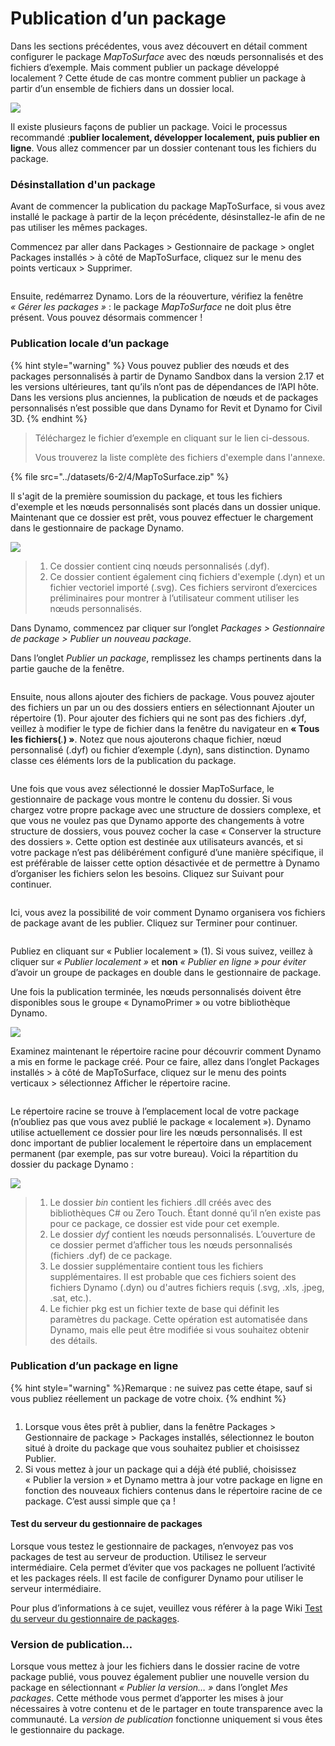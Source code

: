 # Publication d’un package

Dans les sections précédentes, vous avez découvert en détail comment configurer le package _MapToSurface_ avec des nœuds personnalisés et des fichiers d’exemple. Mais comment publier un package développé localement ? Cette étude de cas montre comment publier un package à partir d’un ensemble de fichiers dans un dossier local.

![](<../images/6-2/3/develop package - custom nodes 01 (1) (1).jpg>)

Il existe plusieurs façons de publier un package. Voici le processus recommandé :**publier localement, développer localement, puis publier en ligne**. Vous allez commencer par un dossier contenant tous les fichiers du package.

### Désinstallation d'un package

Avant de commencer la publication du package MapToSurface, si vous avez installé le package à partir de la leçon précédente, désinstallez-le afin de ne pas utiliser les mêmes packages.

Commencez par aller dans Packages > Gestionnaire de package > onglet Packages installés > à côté de MapToSurface, cliquez sur le menu des points verticaux > Supprimer.

<figure><img src="../../.gitbook/assets/delete-map-to-surface.png" alt=""><figcaption></figcaption></figure>

Ensuite, redémarrez Dynamo. Lors de la réouverture, vérifiez la fenêtre _« Gérer les packages »_ : le package _MapToSurface_ ne doit plus être présent. Vous pouvez désormais commencer !

### Publication locale d’un package

{% hint style="warning" %} Vous pouvez publier des nœuds et des packages personnalisés à partir de Dynamo Sandbox dans la version 2.17 et les versions ultérieures, tant qu’ils n’ont pas de dépendances de l’API hôte. Dans les versions plus anciennes, la publication de nœuds et de packages personnalisés n’est possible que dans Dynamo for Revit et Dynamo for Civil 3D. {% endhint %}

> Téléchargez le fichier d’exemple en cliquant sur le lien ci-dessous.
>
> Vous trouverez la liste complète des fichiers d'exemple dans l'annexe.

{% file src="../datasets/6-2/4/MapToSurface.zip" %}

Il s'agit de la première soumission du package, et tous les fichiers d'exemple et les nœuds personnalisés sont placés dans un dossier unique. Maintenant que ce dossier est prêt, vous pouvez effectuer le chargement dans le gestionnaire de package Dynamo.

![](../images/6-2/4/publishapackage-publishlocally01.jpg)

> 1. Ce dossier contient cinq nœuds personnalisés (.dyf).
> 2. Ce dossier contient également cinq fichiers d'exemple (.dyn) et un fichier vectoriel importé (.svg). Ces fichiers serviront d’exercices préliminaires pour montrer à l’utilisateur comment utiliser les nœuds personnalisés.

Dans Dynamo, commencez par cliquer sur l’onglet _Packages > Gestionnaire de package > Publier un nouveau package_.

Dans l’onglet _Publier un package_, remplissez les champs pertinents dans la partie gauche de la fenêtre.

<figure><img src="../../.gitbook/assets/package-details.png" alt=""><figcaption></figcaption></figure>

Ensuite, nous allons ajouter des fichiers de package. Vous pouvez ajouter des fichiers un par un ou des dossiers entiers en sélectionnant Ajouter un répertoire (1). Pour ajouter des fichiers qui ne sont pas des fichiers .dyf, veillez à modifier le type de fichier dans la fenêtre du navigateur en **« Tous les fichiers(**_._**) »**. Notez que nous ajouterons chaque fichier, nœud personnalisé (.dyf) ou fichier d’exemple (.dyn), sans distinction. Dynamo classe ces éléments lors de la publication du package.

<figure><img src="../../.gitbook/assets/map-to-surface-contents.png" alt=""><figcaption></figcaption></figure>

Une fois que vous avez sélectionné le dossier MapToSurface, le gestionnaire de package vous montre le contenu du dossier. Si vous chargez votre propre package avec une structure de dossiers complexe, et que vous ne voulez pas que Dynamo apporte des changements à votre structure de dossiers, vous pouvez cocher la case « Conserver la structure des dossiers ». Cette option est destinée aux utilisateurs avancés, et si votre package n’est pas délibérément configuré d’une manière spécifique, il est préférable de laisser cette option désactivée et de permettre à Dynamo d’organiser les fichiers selon les besoins. Cliquez sur Suivant pour continuer.

<figure><img src="../../.gitbook/assets/map-to-surface-contents-preview.png" alt=""><figcaption></figcaption></figure>

Ici, vous avez la possibilité de voir comment Dynamo organisera vos fichiers de package avant de les publier. Cliquez sur Terminer pour continuer.

<figure><img src="../../.gitbook/assets/publish-locally.png" alt=""><figcaption></figcaption></figure>

Publiez en cliquant sur « Publier localement » (1). Si vous suivez, veillez à cliquer sur _« Publier localement »_ et **non** _« Publier en ligne » pour éviter_ d’avoir un groupe de packages en double dans le gestionnaire de package.

Une fois la publication terminée, les nœuds personnalisés doivent être disponibles sous le groupe « DynamoPrimer » ou votre bibliothèque Dynamo.

![](<../images/6-2/3/develop package - install package 02 (1) (1).jpg>)

Examinez maintenant le répertoire racine pour découvrir comment Dynamo a mis en forme le package créé. Pour ce faire, allez dans l’onglet Packages installés > à côté de MapToSurface, cliquez sur le menu des points verticaux > sélectionnez Afficher le répertoire racine.

<figure><img src="../../.gitbook/assets/show-root-directory.png" alt=""><figcaption></figcaption></figure>

Le répertoire racine se trouve à l’emplacement local de votre package (n’oubliez pas que vous avez publié le package « localement »). Dynamo utilise actuellement ce dossier pour lire les nœuds personnalisés. Il est donc important de publier localement le répertoire dans un emplacement permanent (par exemple, pas sur votre bureau). Voici la répartition du dossier du package Dynamo :

![](../images/6-2/4/publishapackage-publishlocally06.jpg)

> 1. Le dossier _bin_ contient les fichiers .dll créés avec des bibliothèques C# ou Zero Touch. Étant donné qu’il n’en existe pas pour ce package, ce dossier est vide pour cet exemple.
> 2. Le dossier _dyf_ contient les nœuds personnalisés. L’ouverture de ce dossier permet d’afficher tous les nœuds personnalisés (fichiers .dyf) de ce package.
> 3. Le dossier supplémentaire contient tous les fichiers supplémentaires. Il est probable que ces fichiers soient des fichiers Dynamo (.dyn) ou d'autres fichiers requis (.svg, .xls, .jpeg, .sat, etc.).
> 4. Le fichier pkg est un fichier texte de base qui définit les paramètres du package. Cette opération est automatisée dans Dynamo, mais elle peut être modifiée si vous souhaitez obtenir des détails.

### Publication d’un package en ligne

{% hint style="warning" %}Remarque : ne suivez pas cette étape, sauf si vous publiez réellement un package de votre choix. {% endhint %}

<figure><img src="../../.gitbook/assets/publish-version.png" alt=""><figcaption></figcaption></figure>

1. Lorsque vous êtes prêt à publier, dans la fenêtre Packages > Gestionnaire de package > Packages installés, sélectionnez le bouton situé à droite du package que vous souhaitez publier et choisissez Publier.
2. Si vous mettez à jour un package qui a déjà été publié, choisissez « Publier la version » et Dynamo mettra à jour votre package en ligne en fonction des nouveaux fichiers contenus dans le répertoire racine de ce package. C’est aussi simple que ça !

#### Test du serveur du gestionnaire de packages
Lorsque vous testez le gestionnaire de packages, n’envoyez pas vos packages de test au serveur de production. Utilisez le serveur intermédiaire. Cela permet d’éviter que vos packages ne polluent l’activité et les packages réels. Il est facile de configurer Dynamo pour utiliser le serveur intermédiaire. 

Pour plus d’informations à ce sujet, veuillez vous référer à la page Wiki [Test du serveur du gestionnaire de packages](https://github.com/DynamoDS/Dynamo/wiki/Testing-the-Package-Manager-Server).

### Version de publication…

Lorsque vous mettez à jour les fichiers dans le dossier racine de votre package publié, vous pouvez également publier une nouvelle version du package en sélectionnant _« Publier la version… »_ dans l’onglet _Mes packages_. Cette méthode vous permet d’apporter les mises à jour nécessaires à votre contenu et de le partager en toute transparence avec la communauté. La _version de publication_ fonctionne uniquement si vous êtes le gestionnaire du package.

